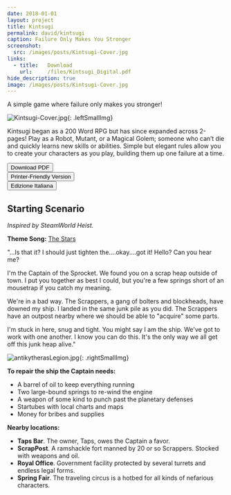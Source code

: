 ```yaml
---
date: 2018-01-01
layout: project
title: Kintsugi
permalink: david/kintsugi
caption: Failure Only Makes You Stronger
screenshot:
  src: /images/posts/Kintsugi-Cover.jpg
links: 
  - title:   Download
    url:     /files/Kintsugi_Digital.pdf
hide_description: true
image: /images/posts/Kintsugi-Cover.jpg
---
```


A simple game where failure only makes you stronger!

![Kintsugi-Cover.jpg]({{site.url}}/images/posts/Kintsugi-Cover.jpg){: .leftSmallImg}

Kintsugi began as a 200 Word RPG but has since expanded across 2-pages! Play as a Robot, Mutant, or a Magical Golem; someone who can’t die and quickly learns new skills or abilities. Simple but elegant rules allow you to create your characters as you play, building them up one failure at a time. 

<div class="row">
  <div class="col-lg-6 col-12 tightSpacing buttonWrapper">
<button class="btn btn-primary btn-lg" onclick="location.href='/files/Kintsugi_Digital.pdf'" type="button">Download PDF</button></div>

  <div class="col-lg-6 col-12 tightSpacing buttonWrapper"><button class="btn btn-primary btn-lg" onclick="location.href='/files/Kintsugi_Print.pdf'" type="button">Printer-Friendly Version</button></div>
    <div class="col-lg-6 col-12 tightSpacing buttonWrapper"><button class="btn btn-primary btn-lg" onclick="location.href='http://www.storiediruolo.com/kintsugi-edizione-italiana/'" type="button">Edizione Italiana</button></div>
  </div>


## Starting Scenario
_Inspired by SteamWorld Heist._

**Theme Song:** [The Stars](https://steampoweredgiraffe.bandcamp.com/track/the-stars)

"...Is that it? I should just tighten the....okay....got it! Hello? Can you hear me?

I'm the Captain of the Sprocket. We found you on a scrap heap outside of town. I put you together as best I could, but you're a few springs short of an mousetrap if you catch my meaning. 

We're in a bad way. The Scrappers, a gang of bolters and blockheads, have downed my ship. I landed in the same junk pile as you did. The Scrappers have an outpost nearby where we should be able to "acquire" some parts.

I'm stuck in here, snug and tight. You might say I am the ship. We've got to work with one another. I know you can do this. It's the only way we all get off this junk heap alive."

![antikytherasLegion.jpg]({{site.url}}/images/posts/antikytherasLegion.jpg){: .rightSmallImg}

**To repair the ship the Captain needs:**
 * A barrel of oil to keep everything running
 * Two large-bound springs to re-wind the engine
 * A weapon of some kind to punch past the planetary defenses
 * Startubes with local charts and maps
 * Money for bribes and supplies

**Nearby locations:**
 * **Taps Bar**. The owner, Taps, owes the Captain a favor.
 * **ScrapPost**. A ramshackle fort manned by 20 or so Scrappers. Stocked with weapons and oil.
 * **Royal Office**. Government facility protected by several turrets and endless legal forms.
 * **Spring Fair**. The traveling circus is a hotbed for all kinds of nefarious characters.
